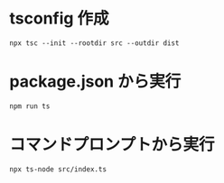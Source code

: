 # tsconfig 作成

```
npx tsc --init --rootdir src --outdir dist
```

# package.json から実行

```
npm run ts
```

# コマンドプロンプトから実行

```
npx ts-node src/index.ts
```
